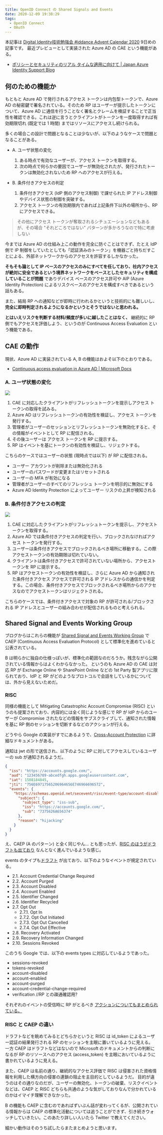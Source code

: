 ```yaml
---
title: OpenID Connect の Shared Signals and Events
date: 2020-12-09 19:38:29
tags:
  - OpenID Connect
  - OAuth
---
```


本記事は [Digital Identity技術勉強会 #iddance Advent Calendar 2020](https://qiita.com/advent-calendar/2020/iddance) 9日めの記事です。
最近プレビューとして実装された Azure AD の CAE という機能がある。

- [ポリシーとセキュリティのリアル タイムな適用に向けて | Japan Azure Identity Support Blog](https://jpazureid.github.io/blog/azure-active-directory/moving-towards-real-time-policy-and-security-enforcement/)

## 何のための機能か

もともと Azure AD で発行されるアクセス トークンは内包型トークンで、Azure AD の秘密鍵で署名されている。そのため RP はユーザーが提示したトークンについて、Azure AD に通信を行うことなく署名とクレームを検証することで正当性を確認できる。これは逆に言うとクライアントがトークンを一度取得すれば有効期限切れ (既定では 1 時間) まではリソースにアクセスし続けられる。

多くの場合この設計で問題となることは少ないが、以下のようなケースで問題となることがある。

<!-- more -->

- A. ユーザ状態の変化
  1. ある時点で有効なユーザーが、アクセス トークンを取得する。
  2. 次の時点で何らかの要因でユーザーが無効化されたが、発行されたトークンは無効化されないため RP へのアクセスが行える。

- B. 条件付きアクセスの判定
  1. 条件付きアクセス (IdP 側のアクセス制御) で課せられた IP アドレス制御やデバイス状態の制御を突破する。
  2. アクセス トークンの有効期限内であれば上記条件下以外の場所から、RP にアクセスできる。 

> その他にアクセス トークンが奪取されるシチュエーションなどもあるが、その場合 "それどころではない" パターンが多かろうなので特に考慮しない

今までは Azure AD の仕組み上この動作を完全に防ぐことはできず、たとえ IdP 側で IP 制御をしていたとしても「認証済みのトークン」を機器ごと持ちだすことによる、外部ネットワークからのアクセスを許容するしかなかった。

**そもそも論として IP ベースのアクセスのみにすべてを任しており、社内アクセスが絶対に安全であるという境界ネットワークをベースとしたセキュリティを構成していることが問題** でありデバイス ベースのアクセス許可や AIP (Azure Identity Protection) によるリスクベースのアクセスを構成すべきであるという話もある。

また、結局 RP への通知などが即時に行われるかというと技術的にも難しいし、**完全に即時判定されるようになるかというとそうではないと思われる。**

**とはいえリスクを判断する材料/頻度が多いに越したことはなく、** 継続的に RP 側でもアクセスを評価しよう、というのが Continuous Access Evaluation という機能である。

## CAE の動作

現状、Azure AD に実装されている A, B の機能はおよそ以下のとおりである。

- [Continuous access evaluation in Azure AD | Microsoft Docs](https://docs.microsoft.com/en-us/azure/active-directory/conditional-access/concept-continuous-access-evaluation)

### A. ユーザ状態の変化

![](https://docs.microsoft.com/en-us/azure/active-directory/conditional-access/media/concept-continuous-access-evaluation/user-revocation-event-flow.png)

1. CAE に対応したクライアントがリフレッシュトークンを提示しアクセス トークンの取得を試みる。
2. Azure AD はリフレッシュトークンの有効性を検証し、アクセス トークンを発行する。
3. 管理者がユーザーのセッションとリフレッシュトークンを無効化すると、その情報がイベントとして RP に配信される。
4. その後ユーザーは アクセス トークンを RP に提示する。
5. RP はイベントを基にトークンの有効性を検証し、リジェクトする。

こちらのケースではユーザーの状態 (現時点では以下) が RP に配信される。

- ユーザー アカウントが削除または無効化される
- ユーザーのパスワードが変更またはリセットされる
- ユーザーの MFA が有効になる
- 管理者がユーザーのすべてのリフレッシュ トークンを明示的に無効にする
- Azure AD Identity Protection によってユーザー リスクの上昇が検知される

### B. 条件付きアクセスの判定

![](https://docs.microsoft.com/en-us/azure/active-directory/conditional-access/media/concept-continuous-access-evaluation/user-condition-change-flow.png)

1. CAE に対応したクライアントがリフレッシュトークンを提示し、アクセストークンを取得する。
2. Azure AD では条件付きアクセスの判定を行い、ブロックされなければアクセス トークンを発行する。
3. ユーザーは条件付きアクセスでブロックされるべき場所に移動する。この際アクセストークンの有効期限は切れていない。
4. クライアントは条件付きアクセスで許可されていない場所から、アクセストークンを RP に提示する。
5. RP はアクセストークンの有効性を検証し、さらに Azure AD から通知された条件付きアクセス アクセスで許可される IP アドレスからの通信かを判定する。この場合、条件付きアクセスでブロックされるべき場所からのアクセスなのでアクセストークンはリジェクトされる。

こちらのケースでは、条件付きアクセスで対象の RP が許可される/ブロックされる IP アドレスとユーザーの組み合わせが配信されるものと考えられる。


## Shared Signal and Events Working Group

ブログからはこれらの機能が [Shared Signal and Events Working Group](https://openid.net/wg/sse/) で CAEP (Continuous Access Evaluation Protocol) として標準化を進めていると公表されている。

B は明らかに独自の仕様っぽいが、標準化の範囲なのだろうか。残念ながら公開されている情報からはよくわからなかった。
というのも Azure AD の CAE は対応 RP が Exchange Online や SharePoint Online などの 1st Party 製アプリに限られており、IdP と RP がどのようなプロトコルで会話をしているかについては、外から見えないためだ。

### RISC

同様の機能として Mitigating Catastrophic Account Compromise (RISC) というのも提案されており、内容的には全く同じような感じで RP が IdP からのユーザーが Compromise されたなどの情報をサブスクライブして、通知された情報を基に RP 側のセッションを切断するなどのアクションが行える。

どうやら Google の実装がすでにあるようで、[Cross-Account Protection](https://developers.google.com/identity/protocols/risc) に詳細なドキュメントがある。

通知は jwt の形で送信され、以下のように RP に対してアクセスしているユーザーの sub が通知されるようだ。

```json
{
  "iss": "https://accounts.google.com/",
  "aud": "123456789-abcedfgh.apps.googleusercontent.com",
  "iat": 1508184845,
  "jti": "756E69717565206964656E746966696572",
  "events": {
    "https://schemas.openid.net/secevent/risc/event-type/account-disabled": {
      "subject": {
        "subject_type": "iss-sub",
        "iss": "https://accounts.google.com/",
        "sub": "7375626A656374"
      },
      "reason": "hijacking"
    }
  }
}
```

え、CAEP (A のパターン) と全く同じやん… とも思ったが、[RISC のほうがドラフトも出ており](https://openid.net/2018/07/09/three-risc-implementers-drafts-approved/) なんとなく進んでいるような感じ。

events のタイプも[ドラフト](https://openid.net/specs/openid-risc-event-types-1_0-ID1.htm) が出ており、以下のようなイベントが規定されている。

- 2.1. Account Credential Change Required
- 2.2. Account Purged
- 2.3. Account Disabled
- 2.4. Account Enabled
- 2.5. Identifier Changed
- 2.6. Identifier Recycled
- 2.7. Opt Out
  - 2.7.1. Opt In
  - 2.7.2. Opt Out Initiated
  - 2.7.3. Opt Out Cancelled
  - 2.7.4. Opt Out Effective
- 2.8. Recovery Activated
- 2.9. Recovery Information Changed
- 2.10. Sessions Revoked

このうち Google では、以下の events types に対応しているようであった。

- sessions-revoked
- tokens-revoked
- account-disabled
- account-enabled
- account-purged
- account-credential-change-required
- verification //RP との疎通確認用?

それぞれのイベントの受信時に RP がとるべき [アクションについてもまとめられている。](https://developers.google.com/identity/protocols/risc#supported_event_types)

### RISC と CAEP の違い

ドラフトなどを眺めてみるとどちらかというと RISC は id_token によるユーザー認証の結果発行される RP のセッションを主眼に置いているように見える。
一方 CAEP はドラフトなどはないので Microsoft のドキュメントからの判断になるが RP のリソースへのアクセス (access_token) を主眼においているように書かれているように見える。

また、CAEP は名前の通り、継続的なアクセス評価で RISC は侵害された資格情報を利用した横方向の侵害の連鎖の阻止を主目的としているようだ。
目的が違うのはその通りなのだが、ユーザーの無効化、トークンの破棄、リスクイベントなどは、CAEP と RISC どちらも共通のような気がしておりなんで分かれているのかはイマイチ理解できなかった。

B の機能も CAEP に含むのであればずいぶん話が変わってくるが、公開されている情報からは CAEP の標準化活動については追うことができず、引き続きウォッチしていきたい。このあたり詳しい人いたら Twitter で教えてください。

細かい動作はそのうち試したらまたまとめようと思います。

